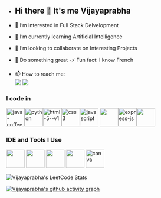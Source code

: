 -  ## Hi there 👋 It's me Vijayaprabha
- 👀 I’m interested in Full Stack Delvelopment
- 🌱 I’m currently learning Artificial Intelligence  
- 💞️ I’m looking to collaborate on Interesting Projects
- 🤔 Do something great
-⚡ Fun fact: I know French

- 📫 How to reach me:
<br />[<img src="https://img.shields.io/badge/Gmail-D14836?style=for-the-badge&logo=gmail&logoColor=white" />](https://myaccount.google.com/?hl=en_GB&utm_source=OGB&utm_medium=act) [<img src="https://img.shields.io/badge/LinkedIn-0077B5?style=for-the-badge&logo=linkedin&logoColor=white" />](https://www.linkedin.com/in/vijayaprabhaappar/)



### I code in
<img height="50" width="50" src="https://img.icons8.com/fluency/48/java-coffee-cup-logo.png" alt="java-coffee-cup-logo"/><img width="50" height="50" src="https://img.icons8.com/clouds/100/python.png" alt="python"/><img width="50" height="50" src="https://img.icons8.com/color/48/html-5--v1.png" alt="html-5--v1"/><img width="50" height="50" src="https://img.icons8.com/fluency/48/css3.png" alt="css3"/><img width="50" height="50" src="https://img.icons8.com/fluency/48/javascript.png" alt="javascript"/>  <img height="50" width="50" src="https://img.icons8.com/color/48/000000/nodejs.png"/><img width="50" height="50" src="https://img.icons8.com/fluency/48/express-js.png" alt="express-js"/><img height="50" width="50" src="https://img.icons8.com/color/48/000000/mongodb.png"/>

### IDE and Tools I Use
<img height="50" width="50" src="https://img.icons8.com/color/48/000000/visual-studio-code-2019.png"/> <img height="50" width="50" src="https://img.icons8.com/color/48/000000/pycharm.png"/> <img height="50" width="50" src="https://img.icons8.com/color/50/000000/git.png"/>  <img height="50" src="https://img.icons8.com/officel/480/null/java-eclipse.png"/> <img width="50" height="50" src="https://img.icons8.com/fluency/48/canva.png" alt="canva"/> 

  


![Vijayaprabha's LeetCode Stats](https://leetcard.jacoblin.cool/vijayaprabhaappar?theme=dark&font=Marcellus&ext=contest)

[![Vijayaprabha's github activity graph](https://github-readme-activity-graph.vercel.app/graph?username=Vijayaprabh&bg_color=1c171a&color=9e4c98&line=9e4c98&point=e5f5e8&area=true&hide_border=true)](https://github.com/ashutosh00710/github-readme-activity-graph)
  

<!---
Vijayaprabha
/Vijayaprabha is a ✨ special ✨ repository because its `README.md` (this file) appears on your GitHub profile.
You can click the Preview link to take a look at your changes.
--->

